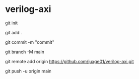 # verilog-axi

git init


git add .


git commit -m "commit"


git branch -M main


git remote add origin https://github.com/juxge01/verilog-axi.git


git push -u origin main

